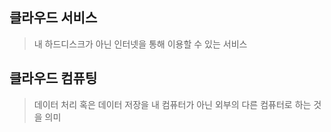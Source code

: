
## 클라우드 서비스 
> 내 하드디스크가 아닌 인터넷을 통해 이용할 수 있는 서비스

## 클라우드 컴퓨팅
> 데이터 처리 혹은 데이터 저장을 내 컴퓨터가 아닌 외부의 다른 컴퓨터로 하는 것을 의미